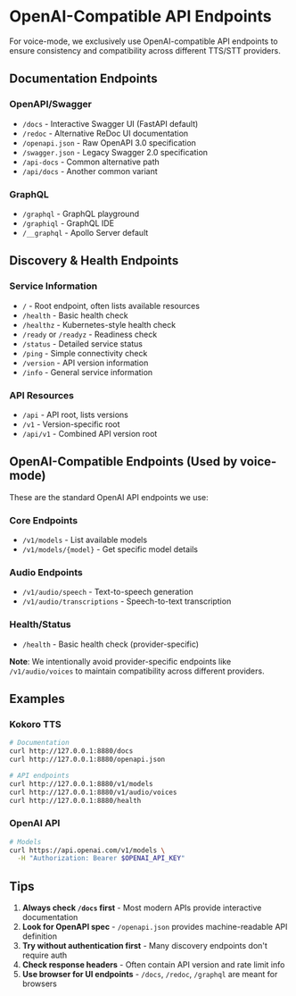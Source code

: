 # OpenAI-Compatible API Endpoints

For voice-mode, we exclusively use OpenAI-compatible API endpoints to ensure consistency and compatibility across different TTS/STT providers.

## Documentation Endpoints

### OpenAPI/Swagger
- `/docs` - Interactive Swagger UI (FastAPI default)
- `/redoc` - Alternative ReDoc UI documentation
- `/openapi.json` - Raw OpenAPI 3.0 specification
- `/swagger.json` - Legacy Swagger 2.0 specification
- `/api-docs` - Common alternative path
- `/api/docs` - Another common variant

### GraphQL
- `/graphql` - GraphQL playground
- `/graphiql` - GraphQL IDE
- `/__graphql` - Apollo Server default

## Discovery & Health Endpoints

### Service Information
- `/` - Root endpoint, often lists available resources
- `/health` - Basic health check
- `/healthz` - Kubernetes-style health check
- `/ready` or `/readyz` - Readiness check
- `/status` - Detailed service status
- `/ping` - Simple connectivity check
- `/version` - API version information
- `/info` - General service information

### API Resources
- `/api` - API root, lists versions
- `/v1` - Version-specific root
- `/api/v1` - Combined API version root

## OpenAI-Compatible Endpoints (Used by voice-mode)

These are the standard OpenAI API endpoints we use:

### Core Endpoints
- `/v1/models` - List available models
- `/v1/models/{model}` - Get specific model details

### Audio Endpoints
- `/v1/audio/speech` - Text-to-speech generation
- `/v1/audio/transcriptions` - Speech-to-text transcription

### Health/Status
- `/health` - Basic health check (provider-specific)

**Note**: We intentionally avoid provider-specific endpoints like `/v1/audio/voices` to maintain compatibility across different providers.

## Examples

### Kokoro TTS
```bash
# Documentation
curl http://127.0.0.1:8880/docs
curl http://127.0.0.1:8880/openapi.json

# API endpoints
curl http://127.0.0.1:8880/v1/models
curl http://127.0.0.1:8880/v1/audio/voices
curl http://127.0.0.1:8880/health
```

### OpenAI API
```bash
# Models
curl https://api.openai.com/v1/models \
  -H "Authorization: Bearer $OPENAI_API_KEY"
```

## Tips

1. **Always check `/docs` first** - Most modern APIs provide interactive documentation
2. **Look for OpenAPI spec** - `/openapi.json` provides machine-readable API definition
3. **Try without authentication first** - Many discovery endpoints don't require auth
4. **Check response headers** - Often contain API version and rate limit info
5. **Use browser for UI endpoints** - `/docs`, `/redoc`, `/graphql` are meant for browsers